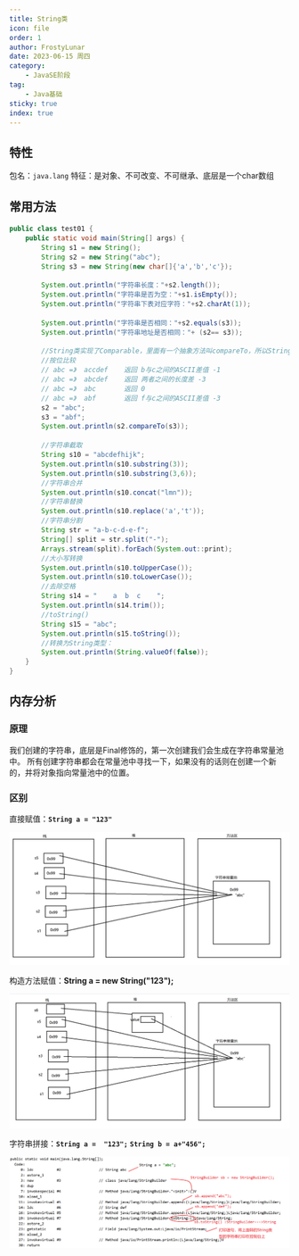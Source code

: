 ```yaml
---
title: String类
icon: file
order: 1
author: FrostyLunar
date: 2023-06-15 周四
category:
	- JavaSE阶段
tag:
	- Java基础
sticky: true
index: true
---
```


## 特性

包名：`java.lang`
特征：是对象、不可改变、不可继承、底层是一个char数组

## 常用方法

```java
public class test01 {
    public static void main(String[] args) {
        String s1 = new String();
        String s2 = new String("abc");
        String s3 = new String(new char[]{'a','b','c'});
        
        System.out.println("字符串长度："+s2.length());
        System.out.println("字符串是否为空："+s1.isEmpty());
        System.out.println("字符串下表对应字符："+s2.charAt(1));
        
        System.out.println("字符串是否相同："+s2.equals(s3));
        System.out.println("字符串地址是否相同："+ (s2== s3));
        
        //String类实现了Comparable，里面有一个抽象方法叫compareTo，所以String中一定要对这个方法进行重写
        //按位比较
        // abc =》  accdef    返回 b与c之间的ASCII差值 -1
        // abc =》  abcdef    返回 两者之间的长度差 -3
        // abc =》  abc       返回 0
        // abc =》  abf       返回 f与c之间的ASCII差值 -3
        s2 = "abc";
        s3 = "abf";
        System.out.println(s2.compareTo(s3));
        
        //字符串截取
        String s10 = "abcdefhijk";
        System.out.println(s10.substring(3));
        System.out.println(s10.substring(3,6));
        //字符串合并
        System.out.println(s10.concat("lmn"));
        //字符串替换
        System.out.println(s10.replace('a','t'));
        //字符串分割
        String str = "a-b-c-d-e-f";
        String[] split = str.split("-");
        Arrays.stream(split).forEach(System.out::print);
        //大小写转换
        System.out.println(s10.toUpperCase());
        System.out.println(s10.toLowerCase());
        //去除空格
        String s14 = "    a  b  c    ";
        System.out.println(s14.trim());
        //toString()
        String s15 = "abc";
        System.out.println(s15.toString());
        //转换为String类型：
        System.out.println(String.valueOf(false));
    }
}
```

## 内存分析

###  原理

我们创建的字符串，底层是Final修饰的，第一次创建我们会生成在字符串常量池中。
所有创建字符串都会在常量池中寻找一下，如果没有的话则在创建一个新的，并将对象指向常量池中的位置。

### 区别

直接赋值：**`String a = "123"`**

![](./image/image_FE60GWBhNW.png)

构造方法赋值：**String a = new String("123");**

![](./image/image_slEwksELmR.png)

字符串拼接：**`String a =  "123";`**  **`String b = a+"456";`**

![](./image/image_8KDfa0nAEi.png)
